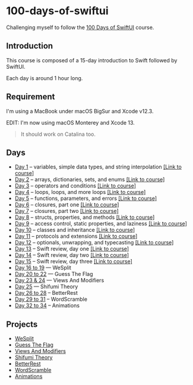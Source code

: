 # 100-days-of-swiftui

Challenging myself to follow the [100 Days of SwiftUI](https://www.hackingwithswift.com/100/swiftui) course.

## Introduction

This course is composed of a 15-day introduction to Swift followed by SwiftUI.

Each day is around 1 hour long.

## Requirement

I'm using a MacBook under macOS BigSur and Xcode v12.3.

EDIT: I'm now using macOS Monterey and Xcode 13.

> It should work on Catalina too.

## Days

- [Day 1](https://github.com/Rymfire/100-days-of-swiftui/tree/master/Day001) – variables, simple data types, and string interpolation [\[Link to course\]](https://www.hackingwithswift.com/100/swiftui/1)
- [Day 2](https://github.com/Rymfire/100-days-of-swiftui/tree/master/Day002) – arrays, dictionaries, sets, and enums [\[Link to course\]](https://www.hackingwithswift.com/100/swiftui/2)
- [Day 3](https://github.com/Rymfire/100-days-of-swiftui/tree/master/Day003) – operators and conditions [\[Link to course\]](https://www.hackingwithswift.com/100/swiftui/3)
- [Day 4](https://github.com/Rymfire/100-days-of-swiftui/tree/master/Day004) – loops, loops, and more loops [\[Link to course\]](https://www.hackingwithswift.com/100/swiftui/4)
- [Day 5](https://github.com/Rymfire/100-days-of-swiftui/tree/master/Day005) – functions, parameters, and errors [\[Link to course\]](https://www.hackingwithswift.com/100/swiftui/5)
- [Day 6](https://github.com/Rymfire/100-days-of-swiftui/tree/master/Day006) – closures, part one [\[Link to course\]](https://www.hackingwithswift.com/100/swiftui/6)
- [Day 7](https://github.com/Rymfire/100-days-of-swiftui/tree/master/Day006) – closures, part two [\[Link to course\]](https://www.hackingwithswift.com/100/swiftui/7)
- [Day 8](https://github.com/Rymfire/100-days-of-swiftui/tree/master/Day008) – structs, properties, and methods [\[Link to course\]](https://www.hackingwithswift.com/100/swiftui/8)
- [Day 9](https://github.com/Rymfire/100-days-of-swiftui/tree/master/Day008) – access control, static properties, and laziness [\[Link to course\]](https://www.hackingwithswift.com/100/swiftui/9)
- [Day 10](https://github.com/Rymfire/100-days-of-swiftui/tree/master/Day010) – classes and inheritance [\[Link to course\]](https://www.hackingwithswift.com/100/swiftui/10)
- [Day 11](https://github.com/Rymfire/100-days-of-swiftui/tree/master/Day011) – protocols and extensions [\[Link to course\]](https://www.hackingwithswift.com/100/swiftui/11)
- [Day 12](https://github.com/Rymfire/100-days-of-swiftui/tree/master/Day012) – optionals, unwrapping, and typecasting [\[Link to course\]](https://www.hackingwithswift.com/100/swiftui/12)
- [Day 13](https://github.com/Rymfire/100-days-of-swiftui/tree/master/Day013) – Swift review, day one [\[Link to course\]](https://www.hackingwithswift.com/100/swiftui/13)
- [Day 14](https://github.com/Rymfire/100-days-of-swiftui/tree/master/Day014) – Swift review, day two [\[Link to course\]](https://www.hackingwithswift.com/100/swiftui/14)
- [Day 15](https://github.com/Rymfire/100-days-of-swiftui/tree/master/Day015) – Swift review, day three [\[Link to course\]](https://www.hackingwithswift.com/100/swiftui/15)
- [Day 16 to 19](https://github.com/Rymfire/100-days-of-swiftui/tree/master/WeSplit) — WeSplit
- [Day 20 to 22](https://github.com/Rymfire/100-days-of-swiftui/tree/main/Guess%20The%20Flag) — Guess The Flag
- [Day 23 & 24](https://github.com/Rymfire/100-days-of-swiftui/tree/main/ViewsAndModifiers) — Views And Modifiers
- [Day 25](https://github.com/Rymfire/100-days-of-swiftui/tree/main/Shifumi%20Theory) — Shifumi Theory
- [Day 26 to 28](https://github.com/Rymfire/100-days-of-swiftui/tree/main/BetterRest) – BetterRest
- [Day 29 to 31](https://github.com/Rymfire/100-days-of-swiftui/tree/main/WordScramble) – WordScramble
- [Day 32 to 34](https://github.com/Rymfire/100-days-of-swiftui/tree/main/Animations) – Animations

## Projects

- [WeSplit](https://github.com/Rymfire/100-days-of-swiftui/tree/master/WeSplit)
- [Guess The Flag](https://github.com/Rymfire/100-days-of-swiftui/tree/main/Guess%20The%20Flag)
- [Views And Modifiers](https://github.com/Rymfire/100-days-of-swiftui/tree/main/ViewsAndModifiers)
- [Shifumi Theory](https://github.com/Rymfire/100-days-of-swiftui/tree/main/Shifumi%20Theory)
- [BetterRest](https://github.com/Rymfire/100-days-of-swiftui/tree/main/BetterRest)
- [WordScramble](https://github.com/Rymfire/100-days-of-swiftui/tree/main/WordScramble)
- [Animations](https://github.com/Rymfire/100-days-of-swiftui/tree/main/Animations)
